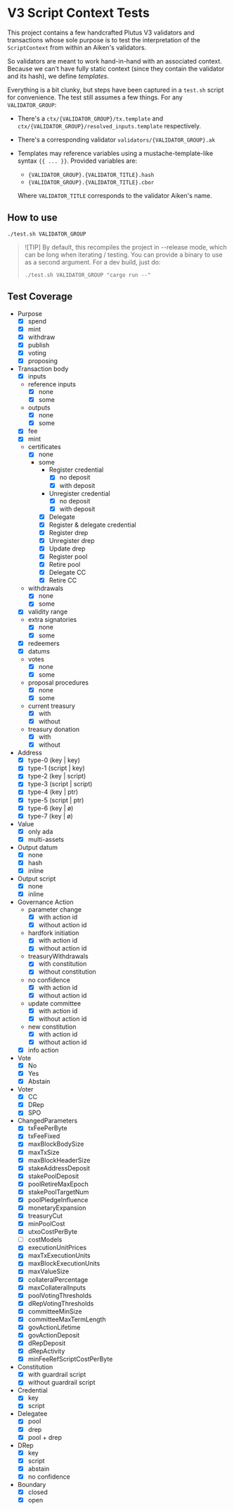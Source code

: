 # V3 Script Context Tests

This project contains a few handcrafted Plutus V3 validators and transactions
whose sole purpose is to test the interpretation of the `ScriptContext` from
within an Aiken's validators.

So validators are meant to work hand-in-hand with an associated context.
Because we can't have fully static context (since they contain the validator
and its hash), we define _templates_.

Everything is a bit clunky, but steps have been captured in a `test.sh` script
for convenience. The test still assumes a few things. For any
`VALIDATOR_GROUP`:

- There's a `ctx/{VALIDATOR_GROUP}/tx.template` and
  `ctx/{VALIDATOR_GROUP}/resolved_inputs.template` respectively.

- There's a corresponding validator `validators/{VALIDATOR_GROUP}.ak`

- Templates may reference variables using a mustache-template-like syntax `{{ ... }}`.
  Provided variables are:
  - `{VALIDATOR_GROUP}.{VALIDATOR_TITLE}.hash`
  - `{VALIDATOR_GROUP}.{VALIDATOR_TITLE}.cbor`

  Where `VALIDATOR_TITLE` corresponds to the validator Aiken's name.

## How to use

```
./test.sh VALIDATOR_GROUP
```

> ![TIP]
> By default, this recompiles the project in --release mode, which can be long
> when iterating / testing. You can provide a binary to use as a second
> argument. For a dev build, just do:
>
> ```
> ./test.sh VALIDATOR_GROUP "cargo run --"
> ```

## Test Coverage

- Purpose
  - [x] spend
  - [x] mint
  - [x] withdraw
  - [x] publish
  - [x] voting
  - [x] proposing

- Transaction body
  - [x] inputs
  - reference inputs
    - [x] none
    - [x] some
  - outputs
    - [x] none
    - [x] some
  - [x] fee
  - [x] mint
  - certificates
    - [x] none
    - some
      - Register credential
          - [x] no deposit
          - [x] with deposit
      - Unregister credential
          - [x] no deposit
          - [x] with deposit
      - [x] Delegate
      - [x] Register & delegate credential
      - [x] Register drep
      - [x] Unregister drep
      - [x] Update drep
      - [x] Register pool
      - [x] Retire pool
      - [x] Delegate CC
      - [x] Retire CC
  - withdrawals
    - [x] none
    - [x] some
  - [x] validity range
  - extra signatories
    - [x] none
    - [x] some
  - [x] redeemers
  - [x] datums
  - votes
     - [x] none
     - [x] some
  - proposal procedures
     - [x] none
     - [x] some
  - current treasury
     - [x] with
     - [x] without
  - treasury donation
     - [x] with
     - [x] without

- Address
    - [x] type-0 (key | key)
    - [x] type-1 (script | key)
    - [x] type-2 (key | script)
    - [x] type-3 (script | script)
    - [x] type-4 (key | ptr)
    - [x] type-5 (script | ptr)
    - [x] type-6 (key | ø)
    - [x] type-7 (key | ø)

- Value
    - [x] only ada
    - [x] multi-assets

- Output datum
    - [x] none
    - [x] hash
    - [x] inline

- Output script
    - [x] none
    - [x] inline

- Governance Action
  - parameter change
    - [x] with action id
    - [x] without action id
  - hardfork initiation
    - [x] with action id
    - [x] without action id
  - treasuryWithdrawals
    - [x] with constitution
    - [x] without constitution
  - no confidence
    - [x] with action id
    - [x] without action id
  - update committee
    - [x] with action id
    - [x] without action id
  - new constitution
    - [x] with action id
    - [x] without action id
  - [x] info action

- Vote
  - [x] No
  - [x] Yes
  - [x] Abstain

- Voter
  - [x] CC
  - [x] DRep
  - [x] SPO

- ChangedParameters
  - [x] txFeePerByte
  - [x] txFeeFixed
  - [x] maxBlockBodySize
  - [x] maxTxSize
  - [x] maxBlockHeaderSize
  - [x] stakeAddressDeposit
  - [x] stakePoolDeposit
  - [x] poolRetireMaxEpoch
  - [x] stakePoolTargetNum
  - [x] poolPledgeInfluence
  - [x] monetaryExpansion
  - [x] treasuryCut
  - [x] minPoolCost
  - [x] utxoCostPerByte
  - [ ] costModels
  - [x] executionUnitPrices
  - [x] maxTxExecutionUnits
  - [x] maxBlockExecutionUnits
  - [x] maxValueSize
  - [x] collateralPercentage
  - [x] maxCollateralInputs
  - [x] poolVotingThresholds
  - [x] dRepVotingThresholds
  - [x] committeeMinSize
  - [x] committeeMaxTermLength
  - [x] govActionLifetime
  - [x] govActionDeposit
  - [x] dRepDeposit
  - [x] dRepActivity
  - [x] minFeeRefScriptCostPerByte

- Constitution
  - [x] with guardrail script
  - [x] without guardrail script

- Credential
  - [x] key
  - [x] script

- Delegatee
  - [x] pool
  - [x] drep
  - [x] pool + drep

- DRep
  - [x] key
  - [x] script
  - [x] abstain
  - [x] no confidence

- Boundary
  - [x] closed
  - [x] open
